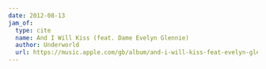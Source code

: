 ```yaml
---
date: 2012-08-13
jam_of:
  type: cite
  name: And I Will Kiss (feat. Dame Evelyn Glennie)
  author: Underworld
  url: https://music.apple.com/gb/album/and-i-will-kiss-feat-evelyn-glennie/1440837666?i=1440837875
---
```


